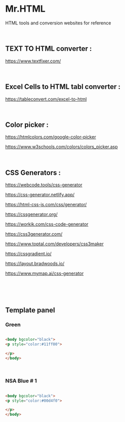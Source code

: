 # Mr.HTML
HTML tools and conversion websites for reference 

</BR>

## TEXT TO HTML converter :  
https://www.textfixer.com/

</BR>

## Excel Cells to HTML tabl converter : 
https://tableconvert.com/excel-to-html

</BR>

## Color picker : 
https://htmlcolors.com/google-color-picker

https://www.w3schools.com/colors/colors_picker.asp

</BR>

## CSS Generators : 

https://webcode.tools/css-generator

https://css-generator.netlify.app/

https://html-css-js.com/css/generator/

https://cssgenerator.org/

https://workik.com/css-code-generator

https://css3generator.com/

https://www.toptal.com/developers/css3maker

https://cssgradient.io/

https://layout.bradwoods.io/

https://www.mymap.ai/css-generator

</BR>
</BR>
</BR>

## Template panel  

### Green

```html

<body bgcolor="black">
<p style="color:#11ff00">

</p>
</body>

```

</BR>

### NSA Blue # 1

```html

<body bgcolor="black">
<p style="color:#00d4f0">

</p>
</body>

```

</BR>
</BR>

<!-- 

</BR>

</BR>
</BR>


```diff
+ this text is highlighted in green
- this text is highlighted in red
```

-->
